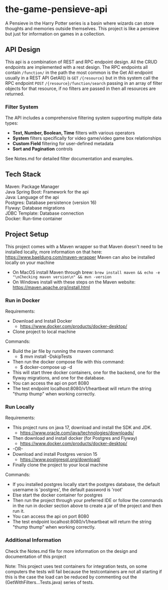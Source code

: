 # the-game-pensieve-api
A Pensieve in the Harry Potter series is a basin where wizards can store thoughts and memories outside themselves.
This project is like a pensieve but just for information on games in a collection.

## API Design
This api is a combination of REST and RPC endpoint design. All the CRUD endpoints are implemented with a rest design.
The RPC endpoints all contain `/function/` in the path the most common is the Get All endpoint
usually in a REST API GetAll() is `GET` `/{resource}` but in this system call the RPC endpoint `POST` `/{resource}/function/search`
passing in an array of filter objects for that resource, if no filters are passed in then all resources are returned.

### Filter System
The API includes a comprehensive filtering system supporting multiple data types:
- **Text, Number, Boolean, Time** filters with various operators
- **System** filters specifically for video game/video game box relationships
- **Custom Field** filtering for user-defined metadata
- **Sort and Pagination** controls

See Notes.md for detailed filter documentation and examples.

## Tech Stack
Maven: Package Manager <br>
Java Spring Boot: Framework for the api <br>
Java: Language of the api <br>
Postgres: Database persistence (version 16) <br>
Flyway: Database migrations <br>
JDBC Template: Database connection <br>
Docker: Run-time container

## Project Setup

This project comes with a Maven wrapper so that Maven doesn't need to be installed locally, more information on that here: https://www.baeldung.com/maven-wrapper
Maven can also be installed locally on your machine
- On MacOS install Maven through brew: `brew install maven && echo -e "\nChecking maven version\n" && mvn -version`
- On Windows install with these steps on the Maven website: https://maven.apache.org/install.html

### Run in Docker
Requirements: 
- Download and Install Docker
  - https://www.docker.com/products/docker-desktop/
- Clone project to local machine

Commands:
- Build the jar file by running the maven command: 
  - $ mvn install -DskipTests
- Then run the docker compose file with this command:
  - $ docker-compose up -d
- This will start three docker containers, one for the backend, one for the flyway migrations, and one for the database.
- You can access the api on port 8080
- The test endpoint localhost:8080/v1/heartbeat will return the string "thump thump" when working correctly.

### Run Locally
Requirements:
- This project runs on java 17, download and install the SDK and JDK.
  - https://www.oracle.com/java/technologies/downloads/
- Then download and install docker (for Postgres and Flyway)
    - https://www.docker.com/products/docker-desktop/
- -OR-
- Download and install Postgres version 15
  - https://www.postgresql.org/download/
- Finally clone the project to your local machine

Commands:
- If you installed postgres locally start the postgres database, the default username is 'postgres', the default password is 'root'
- Else start the docker container for postgres 
- Then run the project through your preferred IDE or follow the commands in the run in docker section above to create a jar of the project and then run it.
- You can access the api on port 8080
- The test endpoint localhost:8080/v1/heartbeat will return the string "thump thump" when working correctly.

### Additional Information
Check the Notes.md file for more information on the design and documentation of this project

Note: This project uses test containers for integration tests, on some computers the tests will fail because the testcontainers are not all starting if this is the case the load can be reduced by commenting out the (GetWithFilters...Tests.java) series of tests.
